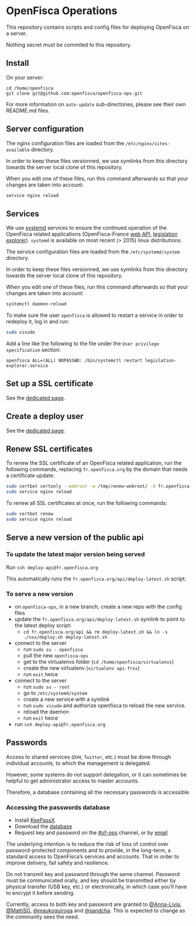 # OpenFisca Operations

This repository contains scripts and config files for deploying OpenFisca on a server.

Nothing secret must be commited to this repository.

## Install

On your server:

```
cd /home/openfisca
git clone git@github.com:openfisca/openfisca-ops.git
```

For more information on `auto-update` sub-directories, please see their own README.md files.

## Server configuration

The nginx configuration files are loaded from the `/etc/nginx/sites-available` directory.

In order to keep these files versionned, we use symlinks from this directory towards the server local clone of this repository.

When you edit one of these files, run this command afterwards so that your changes are taken into account:

```sh
service nginx reload
```

## Services

We use [systemd](https://wiki.debian.org/systemd) services to ensure the continued operation of the OpenFisca related applications (OpenFisca-France [web API](https://fr.openfisca.org/api/v24), [legislation explorer](https://legislation.openfisca.fr/)). `systemd` is available on most recent (> 2015) linux distributions.

The service configuration files are loaded from the `/etc/systemd/system` directory.

In order to keep these files versionned, we use symlinks from this directory towards the server local clone of this repository.

When you edit one of these files, run this command afterwards so that your changes are taken into account:

```sh
systemctl daemon-reload
```

To make sure the user `openfisca` is allowed to restart a service in order to redeploy it, log in and run:

```sh
sudo visudo
```

Add a line like the following to the file under the `User privilege specification` section:

```
openfisca ALL=(ALL) NOPASSWD: /bin/systemctl restart legislation-explorer.service
```

## Set up a SSL certificate

See the [dedicated page](guides/Set-up-SSL.md).

## Create a deploy user

See the [dedicated page](guides/Create-a-deploy-user.md).

## Renew SSL certificates

To renew the SSL certificate of an OpenFisca related application, run the following commands, replacing `fr.openfisca.org` by the domain that needs a certificate update:

```sh
sudo certbot certonly --webroot -w /tmp/renew-webroot/ -d fr.openfisca.org
sudo service nginx reload
```

To renew all SSL certificates at once, run the following commands:

```sh
sudo certbot renew
sudo service nginx reload
```

## Serve a new version of the public api

### To update the latest major version being served

Run `ssh deploy-api@fr.openfisca.org`

This automatically runs the `fr.openfisca.org/api/deploy-latest.sh` script.

### To serve a new version

- on `openfisca-ops`, in a new branch, create a new repo with the config files
- update the `fr.openfisca.org/api/deploy-latest.sh` symlink to point to the latest deploy script:
  - `cd fr.openfisca.org/api && rm deploy-latest.sh && ln -s ./vxx/deploy.sh deploy-latest.sh`
- connect to the server
  - run `sudo su - openfisca`
  - pull the new `openfisca-ops`
  - get to the virtualenvs folder (`cd /home/openfisca/virtualenvs`)
  - create the new virtualenv (`virtualenv api-frxx`)
  - run `exit` twice
- connect to the server
  - run `sudo su - root`
  - go to `/etc/systemd/system`
  - create a new service with a symlink
  - run `sudo visudo` and authorize openfisca to reload the new service.
  - reload the daemon
  - run `exit` twice
- run `ssh deploy-api@fr.openfisca.org`

## Passwords

Access to shared services (`OVH`, `Twitter`, etc.) must be done through individual accounts, to which the management is delegated.

However, some systems do not support delegation, or it can sometimes be helpful to get administrator access to master accounts.

Therefore, a database containing all the necessary passwords is accessible.

### Accessing the passwords database

* Install [KeePassX](https://www.keepassx.org/downloads)
* Download the [database](openfisca.kdbx)
* Request key and password on the [#of-ops](https://openfisca.slack.com) channel, or by [email](mailto:contact@openfisca.org)

The underlying intention is to reduce the risk of loss of control over password-protected components and to provide, in the long-term, a standard access to OpenFisca’s services and accounts. That in order to improve delivery, fail safety and resilience.

Do not transmit key and password through the same channel. Password must be communicated orally, and key should be transmitted either by physical transfer (USB key, etc.) or electronically, in which case you’ll have to encrypt it before sending.

Currently, access to both key and password are granted to [@Anna-Livia](https://github.com/Anna-Livia), [@MattiSG](https://github.com/MattiSG), [@maukoquiroga](https://github.com/maukoquiroga) and [@sandcha](https://github.com/sandcha). This is expected to change as the community sees the need.
